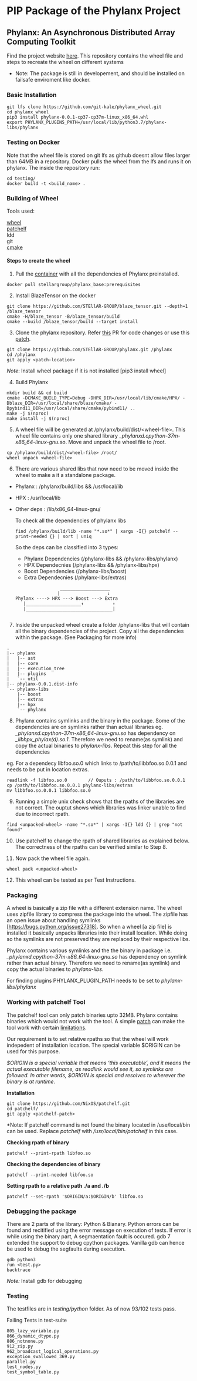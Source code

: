 # PIP Package of the Phylanx Project

## Phylanx: An Asynchronous Distributed Array Computing Toolkit

Find the project website [here](http://phylanx.stellar-group.org/). This repository contains the wheel file and steps to recreate the wheel on different systems

* Note: The package is still in developement, and should be installed on failsafe enviroment like docker.


### Basic Installation
```
git lfs clone https://github.com/git-kale/phylanx_wheel.git
cd phylanx_wheel
pip3 install phylanx-0.0.1-cp37-cp37m-linux_x86_64.whl
export PHYLANX_PLUGINS_PATH=/usr/local/lib/python3.7/phylanx-libs/phylanx
```
### Testing on Docker 
Note that the wheel file is stored on git lfs as github doesnt allow files larger than 64MB in a repository. Docker pulls the wheel from the lfs and runs it on phylanx. The inside the repository run:
```
cd testing/
docker build -t <build_name> .
```
### Building of Wheel

Tools used:

[wheel](https://pypi.org/project/wheel/) <br>
[patchelf](https://github.com/NixOS/patchelf.git) <br>
ldd<br>
git<br>
[cmake](https://pypi.org/project/cmake/)<br>

#### Steps to create the wheel
1. Pull the [container](https://hub.docker.com/layers/stellargroup/phylanx_base/prerequisites/images/sha256-438dd7c86cbf608615c6a6effe9f2553b96c2e7b6c9a7c3772b9b43aeec26820?context=explore) with all the dependencies of Phylanx preinstalled.
```
docker pull stellargroup/phylanx_base:prerequisites
```
2. Install BlazeTensor on the docker
```
git clone https://github.com/STEllAR-GROUP/blaze_tensor.git --depth=1 /blaze_tensor
cmake -H/blaze_tensor -B/blaze_tensor/build
cmake --build /blaze_tensor/build --target install
```
3. Clone the phylanx repository. Refer [this](https://github.com/STEllAR-GROUP/phylanx/pull/1204#) PR for code changes or use this [patch](https://github.com/git-kale/phylanx_wheel/blob/master/phylanx-wheel-output.patch).
```
git clone https://github.com/STEllAR-GROUP/phylanx.git /phylanx
cd /phylanx
git apply <patch-location>
```
*Note*: Install wheel package if it is not installed [pip3 install wheel]

4. Build Phylanx
```
mkdir build && cd build
cmake -DCMAKE_BUILD_TYPE=Debug -DHPX_DIR=/usr/local/lib/cmake/HPX/ -Dblaze_DIR=/usr/local/share/blaze/cmake/ -Dpybind11_DIR=/usr/local/share/cmake/pybind11/ ..
make -j $(nproc)
make install -j $(nproc)
```
5. A wheel file will be generated at /phylanx/build/dist/\<wheel-file>. This wheel file contains only one shared library *_phylanxd.cpython-37m-x86_64-linux-gnu.so*. Move and unpack the wheel file to /root.
```
cp /phylanx/build/dist/<wheel-file> /root/
wheel unpack <wheel-file>
```
6. There are various shared libs that now need to be moved inside the wheel to make a it a standalone package.
* Phylanx : /phylanx/build/libs && /usr/local/lib
* HPX : /usr/local/lib
* Other deps : /lib/x86_64-linux-gnu/

    To check all the dependencies of phylanx libs
    ```
    find /phylanx/build/lib -name "*.so*" | xargs -I{} patchelf --print-needed {} | sort | uniq
    ```
    
    So the deps can be classified into 3 types:
    - Phylanx Dependencies  (/phylanx-libs && /phylanx-libs/phylanx)
    - HPX Dependecnies      (/phylanx-libs && /phylanx-libs/hpx)
    - Boost Dependencies    (/phylanx-libs/boost)
    - Extra Dependecnies    (/phylanx-libs/extras)
    ```            
                     ___________________
                    |                  ↓
    Phylanx ----> HPX ---> Boost ---> Extra
       |_____________________↑           ↑           
       |_________________________________|
       
    ```
7. Inside the unpacked wheel create a folder /phylanx-libs that will contain all the binary dependencies of the project. Copy all the dependencies within the package. (See Packaging for more info)
```
.
|-- phylanx
|   |-- ast
|   |-- core
|   |-- execution_tree
|   |-- plugins
|   `-- util
|-- phylanx-0.0.1.dist-info
`-- phylanx-libs
    |-- boost
    |-- extras
    |-- hpx
    `-- phylanx
```
8.  Phylanx contains symlinks and the binary in the package. Some of the dependencies are on symlinks rather than actual libraries eg. *_phylanxd.cpython-37m-x86_64-linux-gnu.so* has dependency on *_libhpx_phylax(d).so.1*. Therefore we need to rename(as symlink) and copy the actual binaries to *phylanx-libs*. Repeat this step for all the dependencies

eg. For a dependecy libfoo.so.0 which links to /path/to/libbfoo.so.0.0.1 and needs to be put in location extras.
````
readlink -f libfoo.so.0        // Ouputs : /path/to/libbfoo.so.0.0.1
cp /path/to/libbfoo.so.0.0.1 phylanx-libs/extras
mv libbfoo.so.0.0.1 libbfoo.so.0
````

9. Running a simple unix check shows that the rpaths of the libraries are not correct. The ouptut shows which libraries was linker unable to find due to incorrect rpath.
```
find <unpacked-wheel> -name "*.so*" | xargs -I{} ldd {} | grep "not found"
```

10. Use patchelf to change the rpath of shared libraries as explained below. The correctness of the rpaths can be verified similar to Step 8. 

11. Now pack the wheel file again. 
```
wheel pack <unpacked-wheel>
```

12. This wheel can be tested as per Test Instructions.

### Packaging

A wheel is basically a zip file with a different extension name.
The wheel uses zipfile library to compress the package into the wheel. The zipfile has an open issue about handling symlinks [https://bugs.python.org/issue27318].
So when a wheel [a zip file] is installed it basically unpacks libraries into their install location. While doing so the symlinks are not preserved they are replaced by their respective libs.

Phylanx contains various symlinks and the the binary in package i.e. *_phylanxd.cpython-37m-x86_64-linux-gnu.so* has dependency on symlink rather than actual binary. Therefore we need to rename(as symlink) and copy the actual binaries to *phylanx-libs*.

For finding plugins PHYLANX_PLUGIN_PATH needs to be set to *phylanx-libs/phylanx*

### Working with patchelf Tool

The patchelf tool can only patch binaries upto 32MB. Phylanx contains binaries which would not work with the tool. A simple [patch](https://github.com/git-kale/phylanx_wheel/patchelf-largefile-handle.patch) can make the tool work with certain [limitations](https://github.com/NixOS/patchelf/issues/62#issuecomment-148918355).

Our requirement is to set relative rpaths so that the wheel will work indepedent of installation location. The special variable $ORIGIN can be used for this purpose.

*$ORIGIN is a special variable that means ‘this executable’, and it means the actual executable filename, as readlink would see it, so symlinks are followed.  In other words, $ORIGIN is special and resolves to wherever the binary is at runtime.*

**Installation**
```
git clone https://github.com/NixOS/patchelf.git
cd patchelf/
git apply <patchelf-patch>
```
*Note: If patchelf command is not found the binary located in /use/local/bin can be used. Replace *patchelf* with */usr/local/bin/patchelf* in this case.

**Checking rpath of binary**
```
patchelf --print-rpath libfoo.so
```
**Checking the dependencies of binary**
```
patchelf --print-needed libfoo.so
```
**Setting rpath to a relative path ./a and ./b**
```
patchelf --set-rpath '$ORIGIN/a:$ORIGIN/b' libfoo.so
```
### Debugging the package

There are 2 parts of the library: Python & Bianary. Python errors can be found and recitified using the error message on execution of tests. If error is while using the binary part, A segmaentation fault is occured.
gdb 7 extended the support to debug cpython packages. Vanilla gdb can hence be used to debug the segfaults during execution. 
```
gdb python3
run <test.py>
backtrace
```
*Note:* Install gdb for debugging

### Testing

The testfiles are in *testing/python* folder.
As of now 93/102 tests pass.
 
Failing Tests in test-suite
````
805_lazy_variable.py
866_dynamic_dtype.py
886_notnone.py
912_zip.py
962_broadcast_logical_operations.py
exception_swallowed_369.py
parallel.py
test_nodes.py
test_symbol_table.py
````